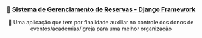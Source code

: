 <h3 align="center">
    <a href="https://docs.djangoproject.com/">🔗 Sistema de Gerenciamento de Reservas - Django Framework</a>
</h3>
<p align="center">🚀 Uma aplicação que tem por finalidade auxiliar no controle dos donos de eventos/academias/igreja para uma melhor organização</p>
